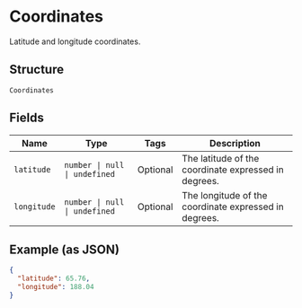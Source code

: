 
# Coordinates

Latitude and longitude coordinates.

## Structure

`Coordinates`

## Fields

| Name | Type | Tags | Description |
|  --- | --- | --- | --- |
| `latitude` | `number \| null \| undefined` | Optional | The latitude of the coordinate expressed in degrees. |
| `longitude` | `number \| null \| undefined` | Optional | The longitude of the coordinate expressed in degrees. |

## Example (as JSON)

```json
{
  "latitude": 65.76,
  "longitude": 188.04
}
```


